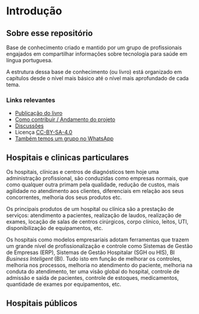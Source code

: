 # Introdução

## Sobre esse repositório

Base de conhecimento criado e mantido por um grupo de profissionais engajados em compartilhar informações sobre tecnologia para saúde em língua portuguesa.

A estrutura dessa base de conhecimento (ou livro) está organizado em capítulos desde o nível mais básico até o nível mais aprofundado de cada tema.


### Links relevantes

* [Publicação do livro](https://ehealthbr.github.io/ehealth-book/)
* [Como contribuir / Andamento do projeto](https://github.com/EHealthBR/ehealth-book/issues)
* [Discussões](https://chat.whatsapp.com/IveedBybMzm3mbpR3Gfbc3)
* Licença [CC-BY-SA-4.0](https://ehealthbr.github.io/ehealth-book/LICENSE.txt)
* [Também temos um grupo no WhatsApp](https://chat.whatsapp.com/IveedBybMzm3mbpR3Gfbc3)

## Hospitais e clinicas particulares

Os hospitais, clínicas e centros de diagnósticos tem hoje uma administração profissional, são conduzidas como empresas normais, que como qualquer outra primam pela qualidade, redução de custos, mais agilidade no atendimento aos clientes, diferenciais em relação aos seus concorrentes, melhoria dos seus produtos etc.

Os principais produtos de um hospital ou clínica são a prestação de serviços: atendimento a pacientes, realização de laudos, realização de exames, locação de salas de centros cirúrgicos, corpo clínico, leitos, UTI, disponibilização de equipamentos, etc.

Os hospitais como modelos empresariais adotam ferramentas que trazem um grande nível de profissionalização e controle como Sistemas de Gestão de Empresas \(ERP\), Sistemas de Gestão Hospitalar \(SGH ou HIS\), BI _Business Inteligent_ \(BI\). Tudo isto em função de melhorar os controles, melhoria nos processos, melhoria no atendimento do paciente, melhoria na conduta do atendimento, ter uma visão global do hospital, controle de admissão e saída de pacientes, controle de estoques, medicamentos, quantidade de exames por equipamentos, etc.

## Hospitais públicos

